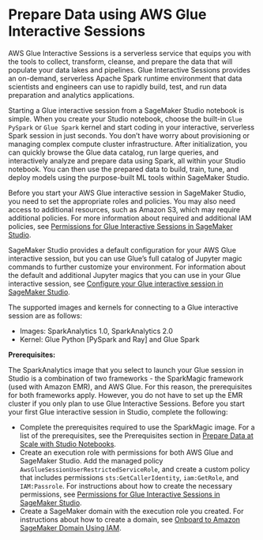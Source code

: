 # Prepare Data using AWS Glue Interactive Sessions<a name="studio-notebooks-glue"></a>

AWS Glue Interactive Sessions is a serverless service that equips you with the tools to collect, transform, cleanse, and prepare the data that will populate your data lakes and pipelines\. Glue Interactive Sessions provides an on\-demand, serverless Apache Spark runtime environment that data scientists and engineers can use to rapidly build, test, and run data preparation and analytics applications\.

Starting a Glue interactive session from a SageMaker Studio notebook is simple\. When you create your Studio notebook, choose the built\-in `Glue PySpark` or `Glue Spark` kernel and start coding in your interactive, serverless Spark session in just seconds\. You don’t have worry about provisioning or managing complex compute cluster infrastructure\. After initialization, you can quickly browse the Glue data catalog, run large queries, and interactively analyze and prepare data using Spark, all within your Studio notebook\. You can then use the prepared data to build, train, tune, and deploy models using the purpose\-built ML tools within SageMaker Studio\.

Before you start your AWS Glue interactive session in SageMaker Studio, you need to set the appropriate roles and policies\. You may also need access to additional resources, such as Amazon S3, which may require additional policies\. For more information about required and additional IAM policies, see [Permissions for Glue Interactive Sessions in SageMaker Studio](getting-started-glue-sm.md#glue-sm-iam)\.

SageMaker Studio provides a default configuration for your AWS Glue interactive session, but you can use Glue’s full catalog of Jupyter magic commands to further customize your environment\. For information about the default and additional Jupyter magics that you can use in your Glue interactive session, see [Configure your Glue interactive session in SageMaker Studio](getting-started-glue-sm.md#glue-sm-magics)\.

The supported images and kernels for connecting to a Glue interactive session are as follows:
+ Images: SparkAnalytics 1\.0, SparkAnalytics 2\.0
+ Kernel: Glue Python \[PySpark and Ray\] and Glue Spark

**Prerequisites:**

The SparkAnalytics image that you select to launch your Glue session in Studio is a combination of two frameworks \- the SparkMagic framework \(used with Amazon EMR\), and AWS Glue\. For this reason, the prerequisites for both frameworks apply\. However, you do not have to set up the EMR cluster if you only plan to use Glue Interactive Sessions\. Before you start your first Glue interactive session in Studio, complete the following:
+ Complete the prerequisites required to use the SparkMagic image\. For a list of the prerequisites, see the Prerequisites section in [Prepare Data at Scale with Studio Notebooks](https://docs.aws.amazon.com/sagemaker/latest/dg/studio-notebooks-emr-cluster.html)\.
+ Create an execution role with permissions for both AWS Glue and SageMaker Studio\. Add the managed policy `AwsGlueSessionUserRestrictedServiceRole`, and create a custom policy that includes permissions `sts:GetCallerIdentity`, `iam:GetRole`, and `IAM:Passrole`\. For instructions about how to create the necessary permissions, see [Permissions for Glue Interactive Sessions in SageMaker Studio](getting-started-glue-sm.md#glue-sm-iam)\.
+ Create a SageMaker domain with the execution role you created\. For instructions about how to create a domain, see [Onboard to Amazon SageMaker Domain Using IAM](onboard-iam.md)\.